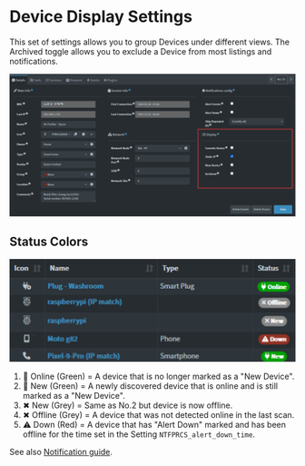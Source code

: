 # Device Display Settings

This set of settings allows you to group Devices under different views. The Archived toggle allows you to exclude a Device from most listings and notifications. 


![Display settings](./img/DEVICE_MANAGEMENT/DeviceDetails_DisplaySettings.png)


## Status Colors

![Sattus colors](./img/DEVICE_MANAGEMENT/device_management_status_colors.png)

1. 🔌 Online (Green) = A device that is no longer marked as a "New Device".
2. 🔌 New (Green) = A newly discovered device that is online and is still marked as a "New Device".
3. ✖ New (Grey) = Same as No.2 but device is now offline.
4. ✖ Offline (Grey) = A device that was not detected online in the last scan. 
5. ⚠ Down (Red) = A device that has "Alert Down" marked and has been offline for the time set in the Setting `NTFPRCS_alert_down_time`. 


See also [Notification guide](./NOTIFICATIONS.md).